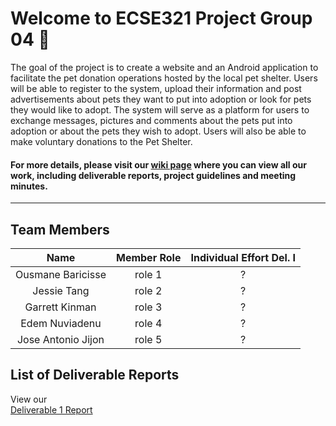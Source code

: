 # Welcome to ECSE321 Project Group 04 :dizzy:

The goal of the project is to create a website and an Android application to facilitate the pet donation operations hosted by the local pet shelter. 
Users will be able to register to the system, upload their information and post advertisements about pets they want to put into adoption or look for pets they would like to adopt. 
The system will serve as a platform for users to exchange messages, pictures and comments about the pets put into adoption or about the pets they wish to adopt. 
Users will also be able to make voluntary donations to the Pet Shelter. 

#### For more details, please visit our [wiki page](https://github.com/McGill-ECSE321-Winter2020/project-group-04/wiki) where you can view all our work, including deliverable reports, project guidelines and meeting minutes.

___

## Team Members

| Name | Member Role | Individual Effort Del. I |
|:----:|:-----------:|:------------------------:|
|Ousmane Baricisse | role 1| ? |
|Jessie Tang | role 2 | ? |
|Garrett Kinman | role 3 | ? |
|Edem Nuviadenu | role 4 | ? |
|Jose Antonio Jijon | role 5 | ? |

## List of Deliverable Reports

View our <br/>
[Deliverable 1 Report](https://github.com/McGill-ECSE321-Winter2020/project-group-04/wiki/Deliverable-1-Report)
